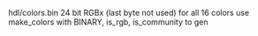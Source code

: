 hdl/colors.bin
	24 bit RGBx (last byte not used) for all 16 colors
	use make_colors with BINARY, is_rgb, is_community to gen
